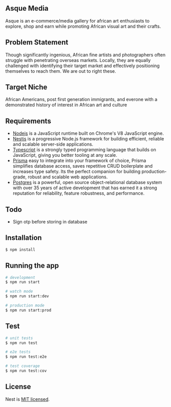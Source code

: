 ## Asque Media

Asque is an e-commerce/media gallery for african art enthusiasts to explore, shop and earn while promoting African visual art and their crafts.

## Problem Statement

Though significantly ingenious, African fine artists and photographers often struggle with penetrating overseas markets. Locally, they are equally challenged with identifying their target market and effectively positioning themselves to reach them. We are out to right these.

## Target Niche

African Americans, post first generation immigrants, and everone with a demonstrated history of interest in African art and culture

## Requirements

- [Nodejs](https://nodejs.org/en/) is a JavaScript runtime built on Chrome's V8 JavaScript engine.
- [Nestjs](https://nestjs.com/) is a progressive Node.js framework for building efficient, reliable and scalable server-side applications.
- [Typescript](https://www.typescriptlang.org/) is a strongly typed programming language that builds on JavaScript, giving you better tooling at any scale.
- [Prisma](https://www.prisma.io/) easy to integrate into your framework of choice, Prisma simplifies database access, saves repetitive CRUD boilerplate and increases type safety. Its the perfect companion for building production-grade, robust and scalable web applications.
- [Postgres](https://www.postgresql.org/) is a powerful, open source object-relational database system with over 35 years of active development that has earned it a strong reputation for reliability, feature robustness, and performance.

## Todo

- Sign otp before storing in database

## Installation

```bash
$ npm install
```

## Running the app

```bash
# development
$ npm run start

# watch mode
$ npm run start:dev

# production mode
$ npm run start:prod
```

## Test

```bash
# unit tests
$ npm run test

# e2e tests
$ npm run test:e2e

# test coverage
$ npm run test:cov
```

## License

Nest is [MIT licensed](LICENSE).
